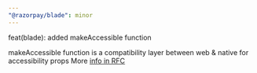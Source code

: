 ```yaml
---
"@razorpay/blade": minor
---
```


feat(blade): added makeAccessible function

makeAccessible function is a compatibility layer between web & native for accessibility props
More [info in RFC](https://github.com/razorpay/blade/blob/master/rfcs/2022-04-09-accessibility.md#platform-specific-implementation--5)
